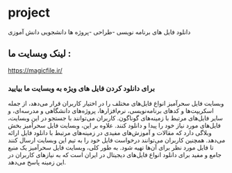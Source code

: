 # project
دانلود فایل های برنامه نویسی -طراحی -پروژه ها دانشجویی دانش آموزی
## لینک وبسایت ما :

https://magicfile.ir/

### برای دانلود کردن فایل های ویژه به وبسایت ما بیایید
وبسایت فایل سحرآمیز انواع فایل‌های مختلف را در اختیار کاربران قرار می‌دهد، از جمله اسکریپت‌ها و کدهای برنامه‌نویسی، نرم‌افزارها، پروژه‌های دانشگاهی و مدرسه‌ای، و سایر فایل‌های مرتبط با زمینه‌های گوناگون. کاربران می‌توانند با جستجو در این وبسایت، فایل‌های مورد نیاز خود را پیدا و دانلود کنند.
علاوه بر این، وبسایت فایل سحرآمیز بخش وبلاگی دارد که مقالات و آموزش‌های مفیدی در زمینه‌های مرتبط با دانلود فایل ارائه می‌دهد. همچنین کاربران می‌توانند درخواست فایل خود را به تیم این وبسایت ارسال کنند تا فایل مورد نظر برای آن‌ها تهیه شود.
به طور کلی، وبسایت فایل سحرآمیز یک منبع جامع و مفید برای دانلود انواع فایل‌های دیجیتال در ایران است که به نیازهای کاربران در این زمینه پاسخ می‌دهد.
